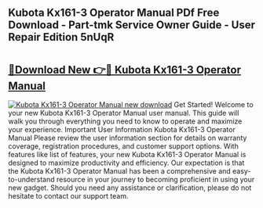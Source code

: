 ## Kubota Kx161-3 Operator Manual PDf Free Download - Part-tmk Service Owner Guide - User Repair Edition 5nUqR

# <h2><a href="http://bc94042.oget.top/?id=Kubota+Kx161-3+Operator+Manual">🔗Download New 👉🔴 Kubota Kx161-3 Operator Manual</a></h2>

[![Kubota Kx161-3 Operator Manual new download](https://i.imgur.com/5g1atiW.png)](http://bc94042.oget.top/?id=Kubota+Kx161-3+Operator+Manual)
Get Started! Welcome to your new Kubota Kx161-3 Operator Manual user manual. This guide will walk you through everything you need to know to operate and maximize your experience. Important User Information Kubota Kx161-3 Operator Manual Please review the user information section for details on warranty coverage, registration procedures, and customer support options. With features like list of features, your new Kubota Kx161-3 Operator Manual is designed to maximize productivity and efficiency. Our expectation is that the Kubota Kx161-3 Operator Manual has been a comprehensive and easy-to-understand resource in your journey to becoming proficient in using your new gadget. Should you need any assistance or clarification, please do not hesitate to contact our support team.
